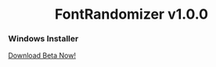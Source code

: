 <h1 align=center>FontRandomizer v1.0.0</h1>
<h3>Windows Installer</h3>
<a href="https://github.com/atanas000/Font-Randomizer/raw/main/FontRandomizer%20v1.0.0.msi">Download Beta Now!</a>
